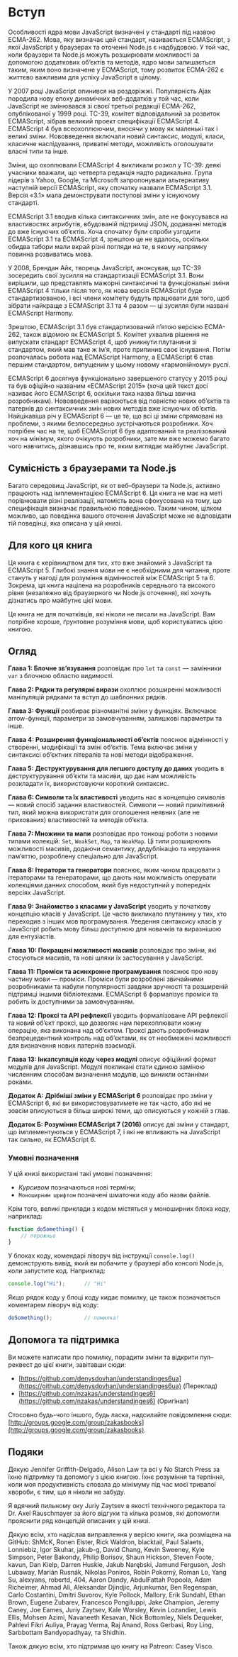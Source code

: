 # Вступ

Особливості ядра мови JavaScript визначені у стандарті під назвою ECMA-262. Мова, яку визначає цей стандарт, називається ECMAScript, з якої JavaScript у браузерах та оточенні Node.js є надбудовою. У той час, коли браузери та Node.js можуть розширювати можливості за допомогою додаткових об’єктів та методів, ядро мови залишається таким, яким воно визначене у ECMAScript, тому розвиток ECMA-262 є життєво важливим для успіху JavaScript в цілому.

У 2007 році JavaScript опинився на роздоріжжі. Популярність Ajax породила нову епоху динамічних веб–додатків у той час, коли JavaScript не змінювався зі своєї третьої редакції ECMA-262, опублікованої у 1999 році. TC-39, комітет відповідальний за розвиток ECMAScript, зібрав великий проект специфікації ECMAScript 4. ECMAScript 4 був всеохоплюючим, вносячи у мову як маленькі так і великі зміни. Нововведення включали новий синтаксис, модулі, класи, класичне наслідування, приватні методи, можливість оголошувати власні типи та інше.

Зміни, що охоплювали ECMAScript 4 викликали розкол у TC-39: деякі учасники вважали, що четверта редакція надто радикальна. Група лідерів з Yahoo, Google, та Microsoft запропонували альтернативу наступній версії ECMAScript, яку спочатку назвали ECMAScript 3.1. Версія «3.1» мала демонструвати поступові зміни у існуючому стандарті.

ECMAScript 3.1 вводив кілька синтаксичних змін, але не фокусувався на властивостях атрибутів, вбудованій підтримці JSON, додаванні методів до вже існуючих об’єктів. Хоча спочатку були спроби узгодити ECMAScript 3.1 та ECMAScript 4, зрештою це не вдалось, оскільки обидва табори мали вкрай різні погляди на те, в якому напрямку повинна розвиватись мова.

У 2008, Брендан Айк, творець JavaScript, анонсував, що TC-39 зосередить свої зусилля на стандартизації ECMAScript 3.1. Вони вирішили, що представлять мажорні синтаксичні та функціональні зміни ECMAScript 4 тільки після того, як нова версія ECMAScript буде стандартизованою, і всі члени комітету будуть працювати для того, щоб зібрати найкраще з ECMAScript 3.1 та 4 разом — ці зусилля були названі ECMAScript Harmony.

Зрештою, ECMAScript 3.1 був стандартизований п’ятою версією ECMA-262, також відомою як ECMAScript 5. Комітет ухвалив рішення не випускати стандарт ECMAScript 4, щоб уникнути плутанини зі стандартом, який мав таке ж ім’я, проте припинив своє існування. Потім розпочалась робота над ECMAScript Harmony, а ECMAScript 6 став першим стандартом, випущеним у цьому новому «гармонійному» руслі.

ECMAScript 6 досягнув функціонально завершеного статусу у 2015 році та був офіційно названим «ECMAScript 2015» (хоча цей текст досі називає його ECMAScript 6, оскільки така назва більш звична розробникам). Нововведення варіюються від повністю нових об’єктів та патернів до синтаксичних змін нових методів вже існуючих об’єктів. Найцікавіша річ у ECMAScript 6 — це те, що всі ці зміни спрямовані на проблеми, з якими безпосередньо зустрічаються розробники. Хоч потрібен час на те, щоб ECMAScript 6 був адаптований та реалізований хоч на мінімум, якого очікують розробники, зате ми вже можемо багато чого навчитись, дізнавшись про те, яким виглядає майбутнє JavaScript.

## Сумісність з браузерами та Node.js

Багато середовищ JavaScript, як от веб–браузери та Node.js, активно працюють над імплементацією ECMAScript 6. Ця книга не має на меті порівнювати різні реалізації, натомість вона сфокусована на тому, що специфікація визначає правильною поведінкою. Таким чином, цілком можливо, що поведінка вашого оточення JavaScript може не відповідати тій поведінці, яка описана у цій книзі.

## Для кого ця книга

Ця книга є керівництвом для тих, хто вже знайомий з JavaScript та ECMAScript 5. Глибокі знання мови не є необхідними для читання, проте стануть у нагоді для розуміння відмінностей між ECMAScript 5 та 6. Зокрема, ця книга націлена на розробників середнього та високого рівня (незалежно від браузерного чи Node.js оточення), які хочуть дізнатись про майбутнє цієї мови.

Ця книга не для початківців, які ніколи не писали на JavaScript. Вам потрібне хороше, ґрунтовне розуміння мови, щоб користуватись цією книгою.

## Огляд

**Глава 1: Блочне зв’язування** розповідає про `let` та `const` — замінники `var` з блочною областю видимості.

**Глава 2: Рядки та регулярні вирази** охоплює розширенні можливості маніпуляцій рядками та вступ до шаблонних рядків.

**Глава 3: Функції** розбирає різноманітні зміни у функціях. Включаює arrow-функції, параметри за замовчуванням, залишкові параметри та інше.

**Глава 4: Розширення функціональності об’єктів** пояснює відмінності у створенні, модифікації та зміні об’єктів. Тема включає зміни у синтаксисі об’єктних літералів та нові методи відображення.

**Глава 5: Деструктурування для легшого доступу до даних** уводить в деструктурування об’єкти та масиви, що дає нам можливість розкладати їх, використовуючи короткий синтаксис.

**Глава 6: Символи та їх властивості** уводить нас в концепцію символів — новий спосіб задання властивостей. Символи — новий примітивний тип, який можна використати для оголошення неявних (але не прихованих) властивостей та методів об’єкта.

**Глава 7: Множини та мапи** розповідає про тонкощі роботи з новими типами колекцій: `Set`, `WeakSet`, `Map`, та `WeakMap`. Ці типи розширюють можливості масивів, додаючи семантику, дедублікацію та керування пам’яттю, розроблену спеціально для JavaScript.

**Глава 8: Ітератори та генератори** пояснює, яким чином працювати з ітераторами та генераторами, що дають нам можливість оперувати колекціями данних способом, який був недоступний у попередніх версіях JavaScript.

**Глава 9: Знайомство з класами у JavaScript** уводить у початкову концепцію класів у JavaScript. Це часто викликало плутанину у тих, хто переходив з інших мов програмування. Уведення синтаксису класів у JavaScript робить мову більш доступною для новачків та виразнішою для ентузіастів.

**Глава 10: Покращені можливості масивів** розповідає про зміни, які стосуються масивів, та нові шляхи їх застосування у JavaScript.

**Глава 11: Проміси та асинхронне програмування** пояснює про нову частину мови — проміси. Проміси були розроблені звичайними розробниками та набули популярності завдяки зручності та розширеній підтримці іншими бібліотеками. ECMAScript 6 формалізує проміси та робить їх доступними за замовчуванням.

**Глава 12: Проксі та АРІ рефлексії** уводить формалізоване API рефлексії та новий об’єкт проксі, що дозволяє нам перехоплювати кожну операцію, яка виконана над об’єктом. Проксі дають розробникам безпрецедентний контроль над об’єктами, як от необмежені можливості для визначення нових патернів взаємодії.

**Глава 13: Інкапсуляція коду через модулі** описує офіційний формат модулів для JavaScript. Модулі покликані стати єдиною заміною численним способам визначення модулів, що виникли останніми роками.

**Додаток A: Дрібніші зміни у ECMAScript 6** розповідає про зміни у ECMAScript 6, які ви використовуватимете не так часто, або які не зовсім вписуються в більш широкі теми, що описуються у кожній з глав.

**Додаток Б: Розуміння ECMAScript 7 (2016)** описує дві зміни у стандарт, що імплементуються у ECMAScript 7, і які не впливають на JavaScript так сильно, як ECMAScript 6.

### Умовні позначення

У цій книзі використані такі умовні позначення:

* *Курсивом* позначаються нові терміни;
* `Моноширним шрифтом` позначені шматочки коду або назви файлів.

Крім того, великі приклади з кодом містяться у моноширних блока коду, наприклад:

```js
function doSomething() {
    // порожньо
}
```

У блоках коду, комендарі ліворуч від інструкції `console.log()` демонструють вивід, який ви побачите у браузері або консолі Node.js, коли запустите код. Наприклад:

```js
console.log("Hi");      // "Hi"
```

Якщо рядок коду у блоці коду кидає помилку, це також позначається коментарем ліворуч від коду:

```js
doSomething();          // помилка!
```

## Допомога та підтримка

Ви можете написати про помилку, порадити зміни та відкрити пул–реквест до цієї книги, завітавши сюди:

* [https://github.com/denysdovhan/understandinges6ua](https://github.com/denysdovhan/understandinges6ua) (Переклад)
* [https://github.com/nzakas/understandinges6](https://github.com/nzakas/understandinges6) (Оригінал)

Стосовно будь-чого іншого, будь ласка, надсилайте повідомлення сюди: [http://groups.google.com/group/zakasbooks](http://groups.google.com/group/zakasbooks).

## Подяки

Дякую Jennifer Griffith-Delgado, Alison Law та всі у No Starch Press за їхню підтримку та допомогу з цією книгою. Їхнє розуміння та терпіння, коли моя продуктивність сповзла до мінімуму під час моєї тривалої хвороби, є тим, що я ніколи не забуду.

Я вдячний пильному оку Juriy Zaytsev в якості технічного редактора та Dr. Axel Rauschmayer за його відгуки та кілька розмов, які допомогли прояснити ряд концепцій описаних у цій книзі.

Дякую всім, хто надіслав виправлення у верісю книги, яка розміщена на GitHub: ShMcK, Ronen Elster, Rick Waldron, blacktail, Paul Salaets, Lonniebiz, Igor Skuhar, jakub-g, David Chang, Kevin Sweeney, Kyle Simpson, Peter Bakondy, Philip Borisov, Shaun Hickson, Steven Foote, kavun, Dan Kielp, Darren Huskie, Jakub Narębski, Jamund Ferguson, Josh Lubaway, Marián Rusnák, Nikolas Poniros, Robin Pokorný, Roman Lo, Yang Su, alexyans, robertd, 404, Aaron Dandy, AbdulFattah Popoola, Adam Richeimer, Ahmad Ali, Aleksandar Djindjic, Arjunkumar, Ben Regenspan, Carlo Costantini, Dmitri Suvorov, Kyle Pollock, Mallory, Erik Sundahl, Ethan Brown, Eugene Zubarev, Francesco Pongiluppi, Jake Champion, Jeremy Caney, Joe Eames, Juriy Zaytsev, Kale Worsley, Kevin Lozandier, Lewis Ellis, Mohsen Azimi, Navaneeth Kesavan, Nick Bottomley, Niels Dequeker, Pahlevi Fikri Auliya, Prayag Verma, Raj Anand, Ross Gerbasi, Roy Ling, Sarbbottam Bandyopadhyay, та Shidhin.

Також дякую всім, хто підтримав цю книгу на Patreon: Casey Visco.

